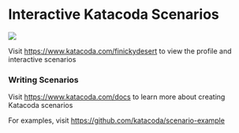# Interactive Katacoda Scenarios

[![](http://shields.katacoda.com/katacoda/finickydesert/count.svg)](https://www.katacoda.com/finickydesert "Get your profile on Katacoda.com")

Visit https://www.katacoda.com/finickydesert to view the profile and interactive scenarios

### Writing Scenarios
Visit https://www.katacoda.com/docs to learn more about creating Katacoda scenarios

For examples, visit https://github.com/katacoda/scenario-example
